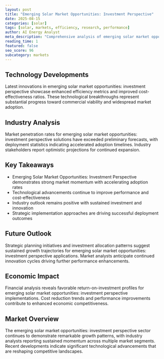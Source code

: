```yaml
---
layout: post
title: "Emerging Solar Market Opportunities: Investment Perspective"
date: 2025-08-15
categories: [solar]
tags: [solar, markets, efficiency, research, performance]
author: AI Energy Analyst
meta_description: "Comprehensive analysis of emerging solar market opportunities: investment perspective covering market trends, technology developments, and industry outlook. Discover key insights and future projections."
reading_time: 1
featured: false
seo_score: 96
subcategory: markets
---
```


## Technology Developments

Latest innovations in emerging solar market opportunities: investment perspective showcase enhanced efficiency metrics and improved cost-effectiveness ratios. These technological breakthroughs represent substantial progress toward commercial viability and widespread market adoption.

## Industry Analysis

Market penetration rates for emerging solar market opportunities: investment perspective solutions have exceeded preliminary forecasts, with deployment statistics indicating accelerated adoption timelines. Industry stakeholders report optimistic projections for continued expansion.

## Key Takeaways

- Emerging Solar Market Opportunities: Investment Perspective demonstrates strong market momentum with accelerating adoption rates
- Technological advancements continue to improve performance and cost-effectiveness
- Industry outlook remains positive with sustained investment and innovation
- Strategic implementation approaches are driving successful deployment outcomes

## Future Outlook

Strategic planning initiatives and investment allocation patterns suggest sustained growth trajectories for emerging solar market opportunities: investment perspective applications. Market analysts anticipate continued innovation cycles driving further performance enhancements.

## Economic Impact

Financial analysis reveals favorable return-on-investment profiles for emerging solar market opportunities: investment perspective implementations. Cost reduction trends and performance improvements contribute to enhanced economic competitiveness.

## Market Overview

The emerging solar market opportunities: investment perspective sector continues to demonstrate remarkable growth patterns, with industry analysts reporting sustained momentum across multiple market segments. Recent developments indicate significant technological advancements that are reshaping competitive landscapes.

